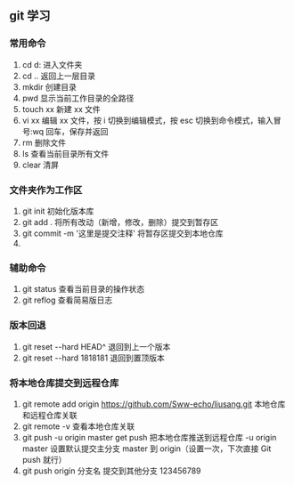 ## git 学习

### 常用命令

1. cd d: 进入文件夹
2. cd .. 返回上一层目录
3. mkdir 创建目录
4. pwd 显示当前工作目录的全路径
5. touch xx 新建 xx 文件
6. vi xx 编辑 xx 文件，按 i 切换到编辑模式，按 esc 切换到命令模式，输入冒号:wq 回车，保存并返回
7. rm 删除文件
8. ls 查看当前目录所有文件
9. clear 清屏

### 文件夹作为工作区

1. git init 初始化版本库
2. git add . 将所有改动（新增，修改，删除）提交到暂存区
3. git commit -m '这里是提交注释' 将暂存区提交到本地仓库
4.

### 辅助命令

1. git status 查看当前目录的操作状态
2. git reflog 查看简易版日志

### 版本回退

1. git reset --hard HEAD^ 退回到上一个版本
2. git reset --hard 1818181 退回到置顶版本

### 将本地仓库提交到远程仓库

1. git remote add origin https://github.com/Sww-echo/liusang.git 本地仓库和远程仓库关联
2. git remote -v 查看本地仓库关联
3. git push -u origin master
   get push 把本地仓库推送到远程仓库
   -u origin master 设置默认提交主分支 master 到 origin（设置一次，下次直接 Git push 就行）
4. git push origin 分支名 提交到其他分支
123456789
